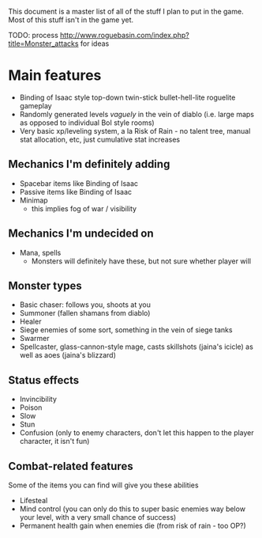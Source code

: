 This document is a master list of all of the stuff I plan to put in the game. Most of this
stuff isn't in the game yet.

TODO: process http://www.roguebasin.com/index.php?title=Monster_attacks for ideas

Main features
=============

* Binding of Isaac style top-down twin-stick bullet-hell-lite roguelite gameplay
* Randomly generated levels _vaguely_ in the vein of diablo (i.e. large maps as opposed to individual BoI style rooms)
* Very basic xp/leveling system, a la Risk of Rain - no talent tree, manual stat allocation, etc, just cumulative stat increases

Mechanics I'm definitely adding
-------------------------------

* Spacebar items like Binding of Isaac
* Passive items like Binding of Isaac
* Minimap
  * this implies fog of war / visibility

Mechanics I'm undecided on
--------------------------

* Mana, spells
  * Monsters will definitely have these, but not sure whether player will

Monster types
-------------

* Basic chaser: follows you, shoots at you
* Summoner (fallen shamans from diablo)
* Healer
* Siege enemies of some sort, something in the vein of siege tanks
* Swarmer
* Spellcaster, glass-cannon-style mage, casts skillshots (jaina's icicle) as well as aoes (jaina's blizzard)

Status effects
--------------

* Invincibility
* Poison
* Slow
* Stun
* Confusion (only to enemy characters, don't let this happen to the player character, it isn't fun)

Combat-related features
-----------------------

Some of the items you can find will give you these abilities

* Lifesteal
* Mind control (you can only do this to super basic enemies way below your level, with a very small chance of success)
* Permanent health gain when enemies die (from risk of rain - too OP?)
